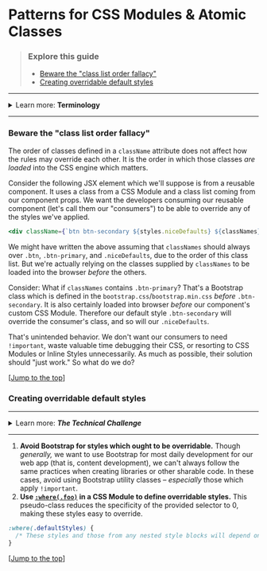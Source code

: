 # Patterns for CSS Modules & Atomic Classes

<nav aria-label="Table of contents">

> ### Explore this guide
> - [Beware the "class list order fallacy"](#beware-the-class-list-order-fallacy)
> - [Creating overridable default styles](#creating-overridable-default-styles)

</nav>

---

<details>
<summary>Learn more: <strong>Terminology</strong></summary>

---

>  - ___Atomic classes:___ Also known as "utility classes" or "helper classes"
>  - ___CSS Modules:___ An approach to pseudo-scoping classes and other custom identifiers in CSS (e.g. animation names, named grid lines, and named grid template areas), by prefixing these names with a hash, preventing name collisions. This transformation happens during the build process.

</details>

---

### Beware the "class list order fallacy"
The order of classes defined in a `className` attribute does not affect how the rules may override each other. It is the order in which those classes _are loaded_ into the CSS engine which matters.

Consider the following JSX element which we'll suppose is from a reusable component. It uses a class from a CSS Module and a class list coming from our component props. We want the developers consuming our reusable component (let's call them our "consumers") to be able to override any of the styles we've applied.

```jsx
<div className={`btn btn-secondary ${styles.niceDefaults} ${classNames}`}>
```

We might have written the above assuming that `classNames` should always over `.btn`, `.btn-primary`, and `.niceDefaults`, due to the order of this class list. But we're actually relying on the classes supplied by `classNames` to be loaded into the browser _before_ the others.

Consider: What if `classNames` contains `.btn-primary`? That's a Bootstrap class which is defined in the `bootstrap.css`/`bootstrap.min.css` _before_ `.btn-secondary`. It is also certainly loaded into browser _before_ our component's custom CSS Module. Therefore our default style `.btn-secondary` will override the consumer's class, and so will our `.niceDefaults`.

That's unintended behavior. We don't want our consumers to need `!important`, waste valuable time debugging their CSS, or resorting to CSS Modules or Inline Styles unnecessarily. As much as possible, their solution should "just work." So what do we do?

\[[Jump to the top](#patterns-for-css-modules--atomic-classes)\]

### Creating overridable default styles

---

<details>
<summary>Learn more: <strong><em>The Technical Challenge</em></strong></summary>

---

> 1. Incoming classes from props, Bootstrap classes, and our own component's custom classes will all usually match a selector with a specificity value of 10, and generally _should._ When two conflicting rules match in terms of specificity, the last to be read by the CSS engine will win.
> 2. Bootstrap classes are defined in an order which is hidden away from us in an inconvenient-to-reference bundle file.
> 3. Bootstrap utility classes commonly use `!important`, elevating the rules _beyond specificity_ (this could be thought of as ∞ specificity). That's fine for content development (which shouldn't need to be overridden), but it's bad news for a style rule specifically intended to be overridden.
> 4. As for incoming classes from props and our own component's custom classes, it is, for a variety of reasons, _impossible to be certain_ which class will be read by the CSS engine first.
> 
> Therefore...
</details>

---

1. **Avoid Bootstrap for styles which ought to be overridable.** Though _generally,_ we want to use Bootstrap for most daily development for our web app (that is, content development), we can't always follow the same practices when creating libraries or other sharable code. In these cases, avoid using Bootstrap utility classes – _especially_ those which apply `!important`.
2. **Use [`:where(.foo)`](https://developer.mozilla.org/en-US/docs/Web/CSS/:where) in a CSS Module to define overridable styles.** This pseudo-class reduces the specificity of the provided selector to 0, making these styles easy to override.

```css
:where(.defaultStyles) {
  /* These styles and those from any nested style blocks will depend on the :where() selector, which will present no problem to anyone seeking to provide their own styles. */
}
```

\[[Jump to the top](#patterns-for-css-modules--atomic-classes)\]

